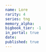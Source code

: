 ```yaml
---
name: Lore
rarity: 4
series: tng
memory_alpha:
bigbook_tier: -1
in_portal: true
date:
published: true
---
```



